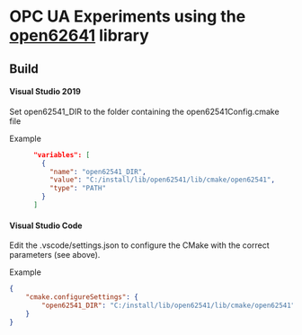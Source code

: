 # OPC UA Experiments using the [open62641](https://open62541.org/) library

## Build

#### Visual Studio 2019

Set open62541_DIR to the folder containing the open62541Config.cmake file

Example
```json
      "variables": [
        {
          "name": "open62541_DIR",
          "value": "C:/install/lib/open62541/lib/cmake/open62541",
          "type": "PATH"
        }
      ]
```

#### Visual Studio Code

Edit the .vscode/settings.json to configure the CMake with the correct parameters (see above).

Example
```json
{
    "cmake.configureSettings": {
        "open62541_DIR": "C:/install/lib/open62541/lib/cmake/open62541"
    }
}
```
